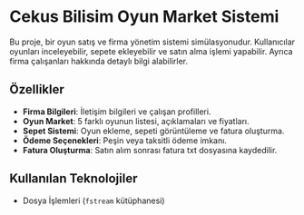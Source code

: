 # Cekus Bilisim Oyun Market Sistemi 

Bu proje, bir oyun satış ve firma yönetim sistemi simülasyonudur. Kullanıcılar oyunları inceleyebilir, sepete ekleyebilir ve satın alma işlemi yapabilir. Ayrıca firma çalışanları hakkında detaylı bilgi alabilirler.

## Özellikler 
- **Firma Bilgileri**: İletişim bilgileri ve çalışan profilleri.
- **Oyun Market**: 5 farklı oyunun listesi, açıklamaları ve fiyatları.
- **Sepet Sistemi**: Oyun ekleme, sepeti görüntüleme ve fatura oluşturma.
- **Ödeme Seçenekleri**: Peşin veya taksitli ödeme imkanı.
- **Fatura Oluşturma**: Satın alım sonrası fatura txt dosyasına kaydedilir.

## Kullanılan Teknolojiler 
- Dosya İşlemleri (`fstream` kütüphanesi)
